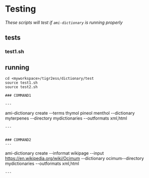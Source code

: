 # Testing

*These scripts will test if `ami-dictionary` is running properly*

## tests
### test1.sh

## running
```
cd <myworkspace>/tigr2ess/dictionary/test
source test1.sh
source test2.sh

### COMMAND1

---
```
 ami-dictionary create --terms thymol pineol menthol --dictionary myterpenes --directory mydictionaries --outformats xml,html
```
---


### COMMAND2
---
```
ami-dictionary create --informat wikipage --input https://en.wikipedia.org/wiki/Ocimum --dictionary ocimum--directory mydictionaries --outformats xml,html
```
---

